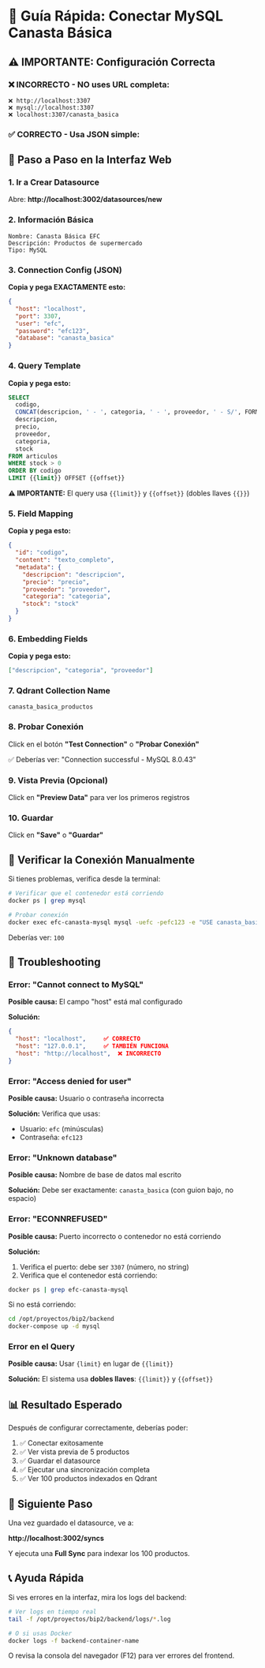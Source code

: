 # 🚀 Guía Rápida: Conectar MySQL Canasta Básica

## ⚠️ IMPORTANTE: Configuración Correcta

### ❌ INCORRECTO - NO uses URL completa:
```
❌ http://localhost:3307
❌ mysql://localhost:3307
❌ localhost:3307/canasta_basica
```

### ✅ CORRECTO - Usa JSON simple:

## 📝 Paso a Paso en la Interfaz Web

### 1. Ir a Crear Datasource

Abre: **http://localhost:3002/datasources/new**

### 2. Información Básica

```
Nombre: Canasta Básica EFC
Descripción: Productos de supermercado
Tipo: MySQL
```

### 3. Connection Config (JSON)

**Copia y pega EXACTAMENTE esto:**

```json
{
  "host": "localhost",
  "port": 3307,
  "user": "efc",
  "password": "efc123",
  "database": "canasta_basica"
}
```

### 4. Query Template

**Copia y pega esto:**

```sql
SELECT
  codigo,
  CONCAT(descripcion, ' - ', categoria, ' - ', proveedor, ' - S/', FORMAT(precio, 2)) as texto_completo,
  descripcion,
  precio,
  proveedor,
  categoria,
  stock
FROM articulos
WHERE stock > 0
ORDER BY codigo
LIMIT {{limit}} OFFSET {{offset}}
```

**⚠️ IMPORTANTE:** El query usa `{{limit}}` y `{{offset}}` (dobles llaves `{{}}`)

### 5. Field Mapping

**Copia y pega esto:**

```json
{
  "id": "codigo",
  "content": "texto_completo",
  "metadata": {
    "descripcion": "descripcion",
    "precio": "precio",
    "proveedor": "proveedor",
    "categoria": "categoria",
    "stock": "stock"
  }
}
```

### 6. Embedding Fields

**Copia y pega esto:**

```json
["descripcion", "categoria", "proveedor"]
```

### 7. Qdrant Collection Name

```
canasta_basica_productos
```

### 8. Probar Conexión

Click en el botón **"Test Connection"** o **"Probar Conexión"**

✅ Deberías ver: "Connection successful - MySQL 8.0.43"

### 9. Vista Previa (Opcional)

Click en **"Preview Data"** para ver los primeros registros

### 10. Guardar

Click en **"Save"** o **"Guardar"**

## 🧪 Verificar la Conexión Manualmente

Si tienes problemas, verifica desde la terminal:

```bash
# Verificar que el contenedor está corriendo
docker ps | grep mysql

# Probar conexión
docker exec efc-canasta-mysql mysql -uefc -pefc123 -e "USE canasta_basica; SELECT COUNT(*) FROM articulos;"
```

Deberías ver: `100`

## 🐛 Troubleshooting

### Error: "Cannot connect to MySQL"

**Posible causa:** El campo "host" está mal configurado

**Solución:**
```json
{
  "host": "localhost",     ✅ CORRECTO
  "host": "127.0.0.1",     ✅ TAMBIÉN FUNCIONA
  "host": "http://localhost",  ❌ INCORRECTO
}
```

### Error: "Access denied for user"

**Posible causa:** Usuario o contraseña incorrecta

**Solución:**
Verifica que usas:
- Usuario: `efc` (minúsculas)
- Contraseña: `efc123`

### Error: "Unknown database"

**Posible causa:** Nombre de base de datos mal escrito

**Solución:**
Debe ser exactamente: `canasta_basica` (con guion bajo, no espacio)

### Error: "ECONNREFUSED"

**Posible causa:** Puerto incorrecto o contenedor no está corriendo

**Solución:**
1. Verifica el puerto: debe ser `3307` (número, no string)
2. Verifica que el contenedor está corriendo:
```bash
docker ps | grep efc-canasta-mysql
```

Si no está corriendo:
```bash
cd /opt/proyectos/bip2/backend
docker-compose up -d mysql
```

### Error en el Query

**Posible causa:** Usar `{limit}` en lugar de `{{limit}}`

**Solución:**
El sistema usa **dobles llaves**: `{{limit}}` y `{{offset}}`

## 📊 Resultado Esperado

Después de configurar correctamente, deberías poder:

1. ✅ Conectar exitosamente
2. ✅ Ver vista previa de 5 productos
3. ✅ Guardar el datasource
4. ✅ Ejecutar una sincronización completa
5. ✅ Ver 100 productos indexados en Qdrant

## 🎯 Siguiente Paso

Una vez guardado el datasource, ve a:

**http://localhost:3002/syncs**

Y ejecuta una **Full Sync** para indexar los 100 productos.

## 📞 Ayuda Rápida

Si ves errores en la interfaz, mira los logs del backend:

```bash
# Ver logs en tiempo real
tail -f /opt/proyectos/bip2/backend/logs/*.log

# O si usas Docker
docker logs -f backend-container-name
```

O revisa la consola del navegador (F12) para ver errores del frontend.
